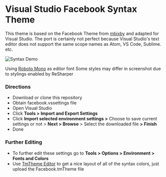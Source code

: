 # Visual Studio Facebook Syntax Theme
This theme is based on the Facebook Theme from [mbixby](https://github.com/mbixby/facebook-color-scheme) and adapted for Visual Studio.
The port is certainly not perfect because Visual Studio's text editor does not support the same scope names as Atom, VS Code, Sublime. etc.

![Syntax Demo](http://i.imgur.com/bo88PYQ.png "Syntax Demo")

Using [Roboto Mono](https://fonts.google.com/specimen/Roboto+Mono) as editor font 
Some styles may differ in screenshot due to stylings enabled by ReSharper

### Directions
* Download or clone this repository
* Obtain facebook.vssettings file
* Open Visual Studio
* Click **Tools > Import and Export Settings**
* Click **Import selected environment settings >** Choose to save current settings or not > **Next > Browse** > Select the downloaded file **> Finish**
* Done

### Further Editing
* To further edit these settings go to **Tools > Options > Environment > Fonts and Colors**
* Use [TmTheme Editor](http://tmtheme-editor.herokuapp.com) to get a nice layout of all of the syntax colors, just upload the Facebook.tmTheme file
